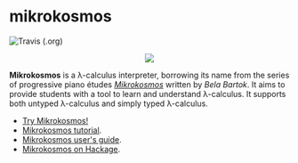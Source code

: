 # mikrokosmos

![Travis (.org)](https://img.shields.io/travis/mroman42/mikrokosmos.svg)

<p align="center">
  <img src ="https://raw.githubusercontent.com/mroman42/mikrokosmos/master/docs/icon.svg.png" />
</p>

**Mikrokosmos** is a λ-calculus interpreter, borrowing its name from the series of
progressive piano études *[Mikrokosmos](https://www.youtube.com/watch?v=VEsMk3DAzWM)* written by *Bela Bartok*. 
It aims to provide students with a tool to learn and understand λ-calculus. It supports both untyped λ-calculus 
and simply typed λ-calculus.

 * [Try Mikrokosmos!](https://mroman42.github.io/mikrokosmos/)
 * [Mikrokosmos tutorial](https://mroman42.github.io/mikrokosmos/tutorial.html).
 * [Mikrokosmos user's guide](https://mroman42.github.io/mikrokosmos/userguide.html).
 * [Mikrokosmos on Hackage](https://hackage.haskell.org/package/mikrokosmos).
